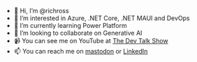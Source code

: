 - 👋 Hi, I’m @richross
- 👀 I’m interested in Azure, .NET Core, .NET MAUI and DevOps
- 🌱 I’m currently learning Power Platform
- 💞️ I’m looking to collaborate on Generative AI
- 📹 You can see me on YouTube at [The Dev Talk Show](https://youtube.com/thedevtalkshow)
- 📫 You can reach me on [mastodon](https://techhub.social/@richross) or [LinkedIn](https://www.linkedin.com/in/rrossmsft/)
<!---
richross/richross is a ✨ special ✨ repository because its `README.md` (this file) appears on your GitHub profile.
You can click the Preview link to take a look at your changes.
--->
